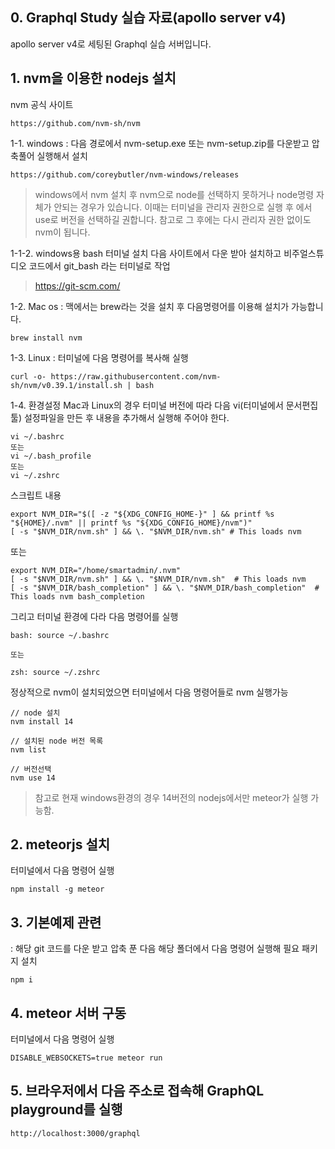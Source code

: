 ## 0. Graphql Study 실습 자료(apollo server v4)

apollo server v4로 세팅된 Graphql 실습 서버입니다. 


## 1. nvm을 이용한 nodejs 설치

nvm 공식 사이트
```
https://github.com/nvm-sh/nvm
```

1-1. windows
: 다음 경로에서 nvm-setup.exe 또는 nvm-setup.zip를 다운받고 압축풀어 실행해서 설치
```
https://github.com/coreybutler/nvm-windows/releases
```

> windows에서 nvm 설치 후 nvm으로 node를 선택하지 못하거나 node명령 자체가 안되는 경우가 있습니다. 이때는 터미널을 관리자 권한으로 실행 후  에서 use로 버전을 선택하길 권합니다. 참고로 그 후에는 다시 관리자 권한 없이도 nvm이 됩니다. 

1-1-2. windows용 bash 터미널 설치
다음 사이트에서 다운 받아 설치하고 비주얼스튜디오 코드에서 git_bash 라는 터미널로 작업

> https://git-scm.com/


1-2. Mac os
: 맥에서는 brew라는 것을 설치 후 다음명령어를 이용해 설치가 가능합니다. 
```
brew install nvm
```

1-3. Linux
: 터미널에 다음 명령어를 복사해 실행
```
curl -o- https://raw.githubusercontent.com/nvm-sh/nvm/v0.39.1/install.sh | bash
```

1-4. 환경설정
Mac과 Linux의 경우 터미널 버전에 따라 다음 vi(터미널에서 문서편집툴) 설정파일을 만든 후 내용을 추가해서 실행해 주어야 한다. 

```
vi ~/.bashrc
또는
vi ~/.bash_profile
또는
vi ~/.zshrc
```

스크립트 내용
```
export NVM_DIR="$([ -z "${XDG_CONFIG_HOME-}" ] && printf %s "${HOME}/.nvm" || printf %s "${XDG_CONFIG_HOME}/nvm")"
[ -s "$NVM_DIR/nvm.sh" ] && \. "$NVM_DIR/nvm.sh" # This loads nvm
```

또는 

```
export NVM_DIR="/home/smartadmin/.nvm"
[ -s "$NVM_DIR/nvm.sh" ] && \. "$NVM_DIR/nvm.sh"  # This loads nvm
[ -s "$NVM_DIR/bash_completion" ] && \. "$NVM_DIR/bash_completion"  # This loads nvm bash_completion
```

그리고 터미널 환경에 다라 다음 명령어를 실행

```
bash: source ~/.bashrc

또는

zsh: source ~/.zshrc
```

정상적으로 nvm이 설치되었으면 터미널에서 다음 명령어들로 nvm 실행가능


```
// node 설치
nvm install 14

// 설치된 node 버전 목록
nvm list 

// 버전선택
nvm use 14

```

> 참고로 현재 windows환경의 경우 14버전의 nodejs에서만 meteor가 실행 가능함.


## 2. meteorjs 설치


터미널에서 다음 명령어 실행

```
npm install -g meteor
```

## 3. 기본예제 관련

: 해당 git 코드를 다운 받고 압축 푼 다음 해당 폴더에서 다음 명령어 실행해 필요 패키지 설치

```
npm i
```

## 4. meteor 서버 구동

터미널에서 다음 명령어 실행
```
DISABLE_WEBSOCKETS=true meteor run
```

## 5. 브라우저에서 다음 주소로 접속해 GraphQL playground를 실행

```
http://localhost:3000/graphql
```

